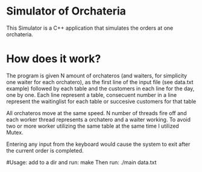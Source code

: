 # Simulator of Orchateria
This Simulator is a C++ application that simulates the orders at one orchateria.

# How does it work?
The program is given N amount of orchateros (and waiters, for simplicity one waiter for each orchatero), as the first line of the input file (see data.txt example)
followed by each table  and the customers in each line for the day, one by one. 
Each line represent a table, consecuent number in a line represent the waitinglist for each table or succesive customers for that table

All orchateros move at the same speed.
N number of threads fire off and each worker thread represents a orchatero and a waiter working.
To avoid two or more worker utilizing the same table at the same time I utilized Mutex.

Entering any input from the keyboard would cause the system to exit after the current order is completed.

#Usage: 
add to a dir and run:
make
Then run:
./main data.txt
